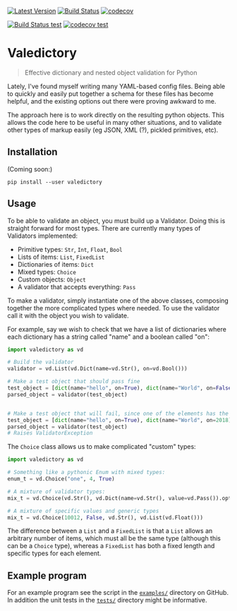 [![Latest Version](https://pypip.in/version/valedictory/badge.svg)](https://pypi.python.org/pypi/valedictory/)
[![Build Status](https://travis-ci.org/benkrikler/valedictory.svg?branch=master)](https://travis-ci.org/benkrikler/valedictory)
[![codecov](https://codecov.io/gh/benkrikler/valedictory/branch/master/graph/badge.svg)](https://codecov.io/gh/benkrikler/valedictory)

[![Build Status test](https://img.shields.io/travis/benkrikler/valedictory/master.svg?style-for-the-badge)](https://travis-ci.org/benkrikler/valedictory)
[![codecov test](https://img.shields.io/codecov/c/github/benkrikler/valedictory/master.svg?style=for-the-badge)](https://codecov.io/gh/benkrikler/valedictory)

Valedictory
===========

> Effective dictionary and nested object validation for Python

Lately, I've found myself writing many YAML-based config files.
Being able to quickly and easily put together a schema for these files has become helpful, and the existing options out there were proving awkward to me.

The approach here is to work directly on the resulting python objects.
This allows the code here to be useful in many other situations, and to validate other types of markup easily (eg JSON, XML (?), pickled primitives, etc).

## Installation
(Coming soon:)
```
pip install --user valedictory
```

## Usage
To be able to validate an object, you must build up a Validator.  Doing this is straight forward for most types.
There are currently many types of Validators implemented:
* Primitive types: `Str`, `Int`, `Float`, `Bool`
* Lists of items: `List`, `FixedList`
* Dictionaries of items: `Dict`
* Mixed types: `Choice`
* Custom objects: `Object`
* A validator that accepts everything: `Pass`

To make a validator, simply instantiate one of the above classes, composing together the more complicated types where needed.
To use the validator call it with the object you wish to validate.

For example, say we wish to check that we have a list of dictionaries where each dictionary has a string called "name" and a boolean called "on":
```python
import valedictory as vd

# Build the validator
validator = vd.List(vd.Dict(name=vd.Str(), on=vd.Bool()))

# Make a test object that should pass fine
test_object = [dict(name="hello", on=True), dict(name="World", on=False)]
parsed_object = validator(test_object)


# Make a test object that will fail, since one of the elements has the wrong type:
test_object = [dict(name="hello", on=True), dict(name="World", on=2018)]
parsed_object = validator(test_object)
# Raises ValidatorException
```

The `Choice` class allows us to make complicated "custom" types:
```python
import valedictory as vd

# Something like a pythonic Enum with mixed types:
enum_t = vd.Choice("one", 4, True)

# A mixture of validator types:
mix_t = vd.Choice(vd.Str(), vd.Dict(name=vd.Str(), value=vd.Pass()).opts(need_all_keys=True))

# A mixture of specific values and generic types
mix_t = vd.Choice(10012, False, vd.Str(), vd.List(vd.Float()))
```

The difference between a `List` and a `FixedList` is that a `List` allows an
arbitrary number of items, which must all be the same type (although this can
be a `Choice` type), whereas a `FixedList` has both a fixed length and specific types for each element.

## Example program
For an example program see the script in the [`examples/`](https://github.com/benkrikler/valedictory/tree/master/examples) directory on GitHub.
In addition the unit tests in the [`tests/`](https://github.com/benkrikler/valedictory/tree/master/tests) directory might be informative.

